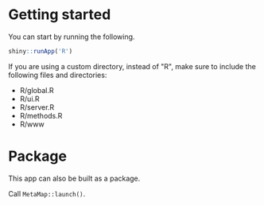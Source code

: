 Getting started
===============
You can start by running the following.

```r
shiny::runApp('R')
```
If you are using a custom directory, instead of "R", make sure to include the following files and directories:
* R/global.R
* R/ui.R
* R/server.R
* R/methods.R
* R/www

Package
=======

This app can also be built as a package.

Call `MetaMap::launch()`.
